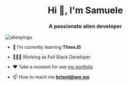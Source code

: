 <h1 align="center">Hi 👋, I'm Samuele</h1>
<h3 align="center">A passionate alien developer</h3>

<p align="left"> <img src="https://komarev.com/ghpvc/?username=alienpingu" alt="alienpingu" /> </p>

- 🌱 I’m currently learning **ThreeJS**

- 👨🏻‍💻 Working as Full Stack Developer

- ❤ Take a moment for see [my portfolio](http://alienpingu.github.io/)

- 📫 How to reach me **brtsml@pm.me**




